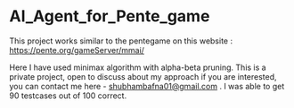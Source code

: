 # AI_Agent_for_Pente_game
This project works similar to the pentegame on this website : https://pente.org/gameServer/mmai/

Here I have used minimax algorithm with alpha-beta pruning.
This is a private project, open to discuss about my approach if you are interested, you can contact me here - shubhambafna01@gmail.com . I was able to get 90 testcases out of 100 correct. 

